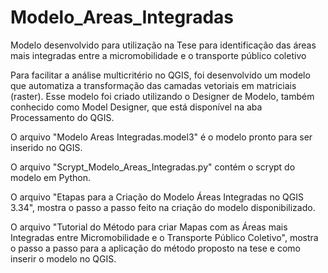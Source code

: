 # Modelo_Areas_Integradas
Modelo desenvolvido para utilização na Tese para identificação das áreas mais integradas entre a micromobilidade e o transporte público coletivo

Para facilitar a análise multicritério no QGIS, foi desenvolvido um modelo que automatiza a transformação das camadas vetoriais em matriciais (raster). Esse modelo foi criado utilizando o Designer de Modelo, também conhecido como Model Designer, que está disponível na aba Processamento do QGIS.

O arquivo "Modelo Areas Integradas.model3" é o modelo pronto para ser inserido no QGIS.

O arquivo "Scrypt_Modelo_Areas_Integradas.py" contém o scrypt do modelo em Python.

O arquivo "Etapas para a Criação do Modelo Áreas Integradas no QGIS 3.34", mostra o passo a passo feito na criação do modelo disponibilizado.

O arquivo "Tutorial do Método para criar Mapas com as Áreas mais Integradas entre Micromobilidade e o Transporte Público Coletivo", mostra o passo a passo para a aplicação do método proposto na tese e como inserir o modelo no QGIS.
